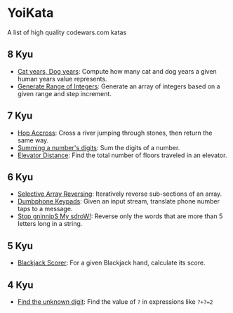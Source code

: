 # YoiKata
A list of high quality codewars.com katas

## 8 Kyu
* [Cat years, Dog years](https://www.codewars.com/kata/cat-years-dog-years): Compute how many cat and dog years a given human years value represents.
* [Generate Range of Integers](https://www.codewars.com/kata/55eca815d0d20962e1000106): Generate an array of integers based on a given range and step increment.

## 7 Kyu
* [Hop Accross](https://www.codewars.com/kata/hop-across): Cross a river jumping through stones, then return the same way.
* [Summing a number's digits](https://www.codewars.com/kata/summing-a-numbers-digits): Sum the digits of a number.
* [Elevator Distance](https://www.codewars.com/kata/elevator-distance): Find the total number of floors traveled in an elevator. 

## 6 Kyu
* [Selective Array Reversing](https://www.codewars.com/kata/selective-array-reversing): Iteratively reverse sub-sections of an array.
* [Dumbphone Keypads](https://www.codewars.com/kata/dumbphone-keypads): Given an input stream, translate phone number taps to a message.
* [Stop gninnipS My sdroW!](https://www.codewars.com/kata/5264d2b162488dc400000001): Reverse only the words that are more than 5 letters long in a string.

## 5 Kyu
* [Blackjack Scorer](https://www.codewars.com/kata/blackjack-scorer): For a given Blackjack hand, calculate its score.

## 4 Kyu
* [Find the unknown digit](https://www.codewars.com/kata/546d15cebed2e10334000ed9/): Find the value of `?` in expressions like `?+?=2`
